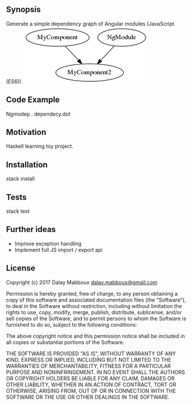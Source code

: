 ## Synopsis

Generate a simple dependency graph of Angular modules (JavaScript (ES6)).
![Dependencygraph](Example.png "Example dependecy graph")

## Code Example

Ngmodep . dependecy.dot

## Motivation

Haskell learning toy project.

## Installation

stack install

## Tests

stack test

## Further ideas
- Improve exception handling
- Implement full JS import / export api

## License

Copyright (c) 2017 Dalay Mabboux <dalay.mabboux@gmail.com>

Permission is hereby granted, free of charge, to any person obtaining a copy of this software and associated documentation files (the "Software"), to deal in the Software without restriction, including without limitation the rights to use, copy, modify, merge, publish, distribute, sublicense, and/or sell copies of the Software, and to permit persons to whom the Software is furnished to do so, subject to the following conditions:

The above copyright notice and this permission notice shall be included in all copies or substantial portions of the Software.

THE SOFTWARE IS PROVIDED "AS IS", WITHOUT WARRANTY OF ANY KIND, EXPRESS OR IMPLIED, INCLUDING BUT NOT LIMITED TO THE WARRANTIES OF MERCHANTABILITY, FITNESS FOR A PARTICULAR PURPOSE AND NONINFRINGEMENT. IN NO EVENT SHALL THE AUTHORS OR COPYRIGHT HOLDERS BE LIABLE FOR ANY CLAIM, DAMAGES OR OTHER LIABILITY, WHETHER IN AN ACTION OF CONTRACT, TORT OR OTHERWISE, ARISING FROM, OUT OF OR IN CONNECTION WITH THE SOFTWARE OR THE USE OR OTHER DEALINGS IN THE SOFTWARE.